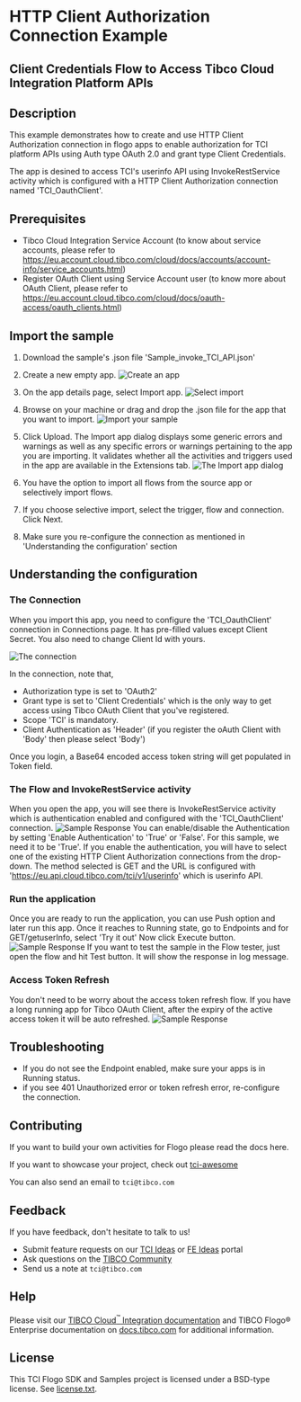 # HTTP Client Authorization Connection Example
## Client Credentials Flow to Access Tibco Cloud Integration Platform APIs

## Description

This example demonstrates how to create and use HTTP Client Authorization connection in flogo apps to enable authorization for TCI platform APIs using Auth type OAuth 2.0 and grant type Client Credentials.

The app is desined to access TCI's userinfo API using InvokeRestService activity which is configured with a HTTP Client Authorization connection named 'TCI_OauthClient'.

## Prerequisites

* Tibco Cloud Integration Service Account (to know about service accounts, please refer to https://eu.account.cloud.tibco.com/cloud/docs/accounts/account-info/service_accounts.html)
* Register OAuth Client using Service Account user (to know more about OAuth Client, please refer to https://eu.account.cloud.tibco.com/cloud/docs/oauth-access/oauth_clients.html)

## Import the sample

1. Download the sample's .json file 'Sample_invoke_TCI_API.json'

2. Create a new empty app.
![Create an app](../../../import-screenshots/2.png)

3. On the app details page, select Import app.
![Select import](../../../import-screenshots/3.png)

4. Browse on your machine or drag and drop the .json file for the app that you want to import.
![Import your sample](../../../import-screenshots/rest-auth/13.png)

5. Click Upload. The Import app dialog displays some generic errors and warnings as well as any specific errors or warnings pertaining to the app you are importing. It validates whether all the activities and triggers used in the app are available in the Extensions tab.
![The Import app dialog](../../../import-screenshots/rest-auth/14.png)

6. You have the option to import all flows from the source app or selectively import flows.

7. If you choose selective import, select the trigger, flow and connection. Click Next.

8. Make sure you re-configure the connection as mentioned in 'Understanding the configuration' section

## Understanding the configuration

### The Connection
When you import this app, you need to configure the 'TCI_OauthClient' connection in Connections page. It has pre-filled values except Client Secret. You also need to change Client Id with yours.

![The connection](../../../import-screenshots/rest-auth/15.png)

In the connection, note that,
* Authorization type is set to 'OAuth2'
* Grant type is set to 'Client Credentials' which is the only way to get access using Tibco OAuth Client that you've registered.
* Scope 'TCI' is mandatory.
* Client Authentication as 'Header' (if you register the oAuth Client with 'Body' then please select 'Body')

Once you login, a Base64 encoded access token string will get populated in Token field.

### The Flow and InvokeRestService activity
When you open the app, you will see there is InvokeRestService activity which is authentication enabled and configured with the 'TCI_OauthClient' connection.
![Sample Response](../../../import-screenshots/rest-auth/16.png)
You can enable/disable the Authentication by setting 'Enable Authentication' to 'True' or 'False'. For this sample, we need it to be 'True'.
If you enable the authentication, you will have to select one of the existing HTTP Client Authorization connections from the drop-down.
The method selected is GET and the URL is configured with 'https://eu.api.cloud.tibco.com/tci/v1/userinfo' which is userinfo API.

### Run the application
Once you are ready to run the application, you can use Push option and later run this app.
Once it reaches to Running state, go to Endpoints and for GET/getuserInfo, select 'Try it out'
Now click Execute button.
![Sample Response](../../../import-screenshots/rest-auth/17.png)
If you want to test the sample in the Flow tester, just open the flow and hit Test button. It will show the response in log message.

### Access Token Refresh
You don't need to be worry about the access token refresh flow. If you have a long running app for Tibco OAuth Client, after the expiry of the active access token it will be auto refreshed.
![Sample Response](../../../import-screenshots/rest-auth/18.png)


## Troubleshooting

* If you do not see the Endpoint enabled, make sure your apps is in Running status.
* if you see 401 Unauthorized error or token refresh error, re-configure the connection.

## Contributing
If you want to build your own activities for Flogo please read the docs here.

If you want to showcase your project, check out [tci-awesome](https://github.com/TIBCOSoftware/tci-awesome)

You can also send an email to `tci@tibco.com`

## Feedback
If you have feedback, don't hesitate to talk to us!

* Submit feature requests on our [TCI Ideas](https://ideas.tibco.com/?project=TCI) or [FE Ideas](https://ideas.tibco.com/?project=FE) portal
* Ask questions on the [TIBCO Community](https://community.tibco.com/answers/product/344006)
* Send us a note at `tci@tibco.com`

## Help
Please visit our [TIBCO Cloud<sup>&trade;</sup> Integration documentation](https://integration.cloud.tibco.com/docs/) and TIBCO Flogo® Enterprise documentation on [docs.tibco.com](https://docs.tibco.com/) for additional information.

## License
This TCI Flogo SDK and Samples project is licensed under a BSD-type license. See [license.txt](license.txt).
